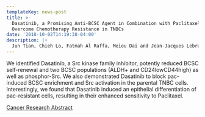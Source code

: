 ```yaml
---
templateKey: news-post
title: >-
  Dasatinib, a Promising Anti-BCSC Agent in Combination with Paclitaxel to
  Overcome Chemotherapy Resistance in TNBCs
date: '2018-10-02T14:19:38-04:00'
description: |+
  Jun Tian, Chieh Lo, Fatmah Al Raffa, Meiou Dai and Jean-Jacques Lebrun
---
```

We identified Dasatinib, a Src kinase family inhibitor, potently reduced BCSC self-renewal and two BCSC populations (ALDH+ and CD24lowCD44high) as well as phosphor-Src. We also demonstrated Dasatinib to block pac-induced BCSC enrichment and Src activation in the parental TNBC cells. Interestingly, we found that Dasatinib induced an epithelial differentiation of pac-resistant cells, resulting in their enhanced sensitivity to Paclitaxel.

[Cancer Research Abstract ](http://sci-hub.tw/http://cancerres.aacrjournals.org/content/78/13_Supplement/144)
